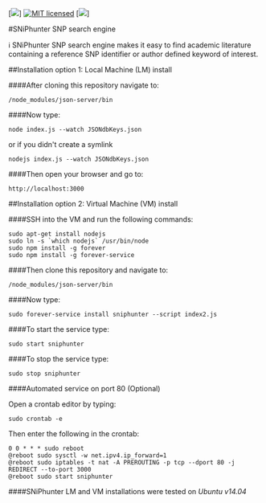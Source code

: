 [![](https://img.shields.io/badge/open%20access-open%20source-green.svg?colorA=fa5000&style=plastic)]
[![MIT licensed](https://img.shields.io/badge/license-MIT-blue.svg?style=plastic)](https://github.com/Werner0/SNiPhunter/blob/master/LICENSE)
[![](https://img.shields.io/badge/version-1.0.0-brightgreen.svg?style=plastic)]

#SNiPhunter SNP search engine

:information_source: SNiPhunter SNP search engine makes it easy to find academic literature containing a reference SNP identifier or author defined keyword of interest.

##Installation option 1: Local Machine (LM) install

####After cloning this repository navigate to:

    /node_modules/json-server/bin

####Now type:

    node index.js --watch JSONdbKeys.json

or if you didn't create a symlink

    nodejs index.js --watch JSONdbKeys.json

####Then open your browser and go to:

    http://localhost:3000


##Installation option 2: Virtual Machine (VM) install

####SSH into the VM and run the following commands:

    sudo apt-get install nodejs
    sudo ln -s `which nodejs` /usr/bin/node
    sudo npm install -g forever
    sudo npm install -g forever-service


####Then clone this repository and navigate to:

    /node_modules/json-server/bin

####Now type:

    sudo forever-service install sniphunter --script index2.js

####To start the service type:

    sudo start sniphunter

####To stop the service type:

    sudo stop sniphunter

####Automated service on port 80 (Optional)

Open a crontab editor by typing:

    sudo crontab -e

Then enter the following in the crontab:

    0 0 * * * sudo reboot
    @reboot sudo sysctl -w net.ipv4.ip_forward=1
    @reboot sudo iptables -t nat -A PREROUTING -p tcp --dport 80 -j REDIRECT --to-port 3000
    @reboot sudo start sniphunter



####SNiPhunter LM and VM installations were tested on *Ubuntu v14.04*
